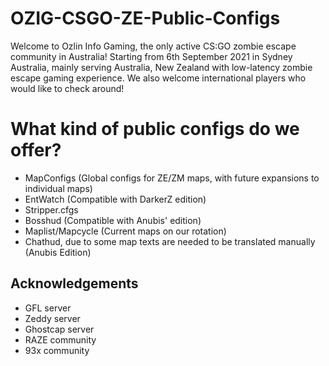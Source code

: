 # OZIG-CSGO-ZE-Public-Configs
Welcome to Ozlin Info Gaming, the only active CS:GO zombie escape community in Australia!
Starting from 6th September 2021 in Sydney Australia, mainly serving Australia, New Zealand with low-latency zombie escape gaming experience. We also welcome international players who would like to check around!


# What kind of public configs do we offer?
* MapConfigs (Global configs for ZE/ZM maps, with future expansions to individual maps)
* EntWatch (Compatible with DarkerZ edition)
* Stripper.cfgs
* Bosshud (Compatible with Anubis' edition)
* Maplist/Mapcycle (Current maps on our rotation)
* Chathud, due to some map texts are needed to be translated manually (Anubis Edition)

## Acknowledgements
* GFL server
* Zeddy server
* Ghostcap server
* RAZE community
* 93x community
